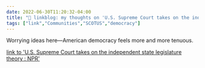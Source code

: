 ```yaml
---
date: 2022-06-30T11:20:32-04:00
title: "🔗 linkblog: my thoughts on 'U.S. Supreme Court takes on the independent state legislature theory : NPR'"
tags: ["link","Communities","SCOTUS","democracy"]
---
```

Worrying ideas here—American democracy feels more and more tenuous.
 

[link to 'U.S. Supreme Court takes on the independent state legislature theory : NPR'](https://www.npr.org/2022/06/30/1107648753/supreme-court-north-carolina-redistricting-independent-state-legislature-theory)
